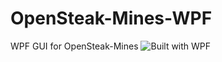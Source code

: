 # OpenSteak-Mines-WPF
 WPF GUI for OpenSteak-Mines
![Built with WPF](https://github.com/harethpy/OpenSteak-Mines-WPF)

